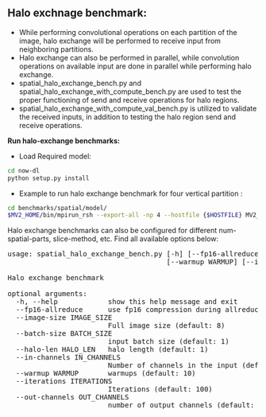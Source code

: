 ##  Halo exchnage benchmark:
- While performing convolutional operations on each partition of the image, halo exchange will be performed to receive input from neighboring partitions.
- Halo exchange can also be performed in parallel, while convolution operations on available input are done in parallel while performing halo exchange.
- spatial_halo_exchange_bench.py and spatial_halo_exchange_with_compute_bench.py are used to test the proper functioning of send and receive operations for halo regions.
- spatial_halo_exchange_with_compute_val_bench.py is utilized to validate the received inputs, in addition to testing the halo region send and receive operations.


**Run halo-exchange benchmarks:**

- Load Required model:
```bash
cd now-dl
python setup.py install
```

- Example to run halo exchange benchmark for four vertical partition : 
```bash
cd benchmarks/spatial/model/
$MV2_HOME/bin/mpirun_rsh --export-all -np 4 --hostfile {$HOSTFILE} MV2_USE_GDRCOPY=0 MV2_ENABLE_AFFINITY=0 MV2_USE_CUDA=1 LD_PRELOAD=$MV2_HOME/lib/libmpi.so python spatial_halo_exchange_bench.py --image-size 32 --batch-size 32 --num-spatial-parts 4 --slice-method "vertical"
```

Halo exchange benchmarks can also be configured for different num-spatial-parts, slice-method, etc. Find all available options below:
<pre>
usage: spatial_halo_exchange_bench.py [-h] [--fp16-allreduce] [--image-size IMAGE_SIZE] [--batch-size BATCH_SIZE] [--halo-len HALO_LEN] [--in-channels IN_CHANNELS]
                                      [--warmup WARMUP] [--iterations ITERATIONS] [--out-channels OUT_CHANNELS]

Halo exchange benchmark

optional arguments:
  -h, --help            show this help message and exit
  --fp16-allreduce      use fp16 compression during allreduce (default: False)
  --image-size IMAGE_SIZE
                        Full image size (default: 8)
  --batch-size BATCH_SIZE
                        input batch size (default: 1)
  --halo-len HALO_LEN   halo length (default: 1)
  --in-channels IN_CHANNELS
                        Number of channels in the input (default: 1)
  --warmup WARMUP       warmups (default: 10)
  --iterations ITERATIONS
                        Iterations (default: 100)
  --out-channels OUT_CHANNELS
                        number of output channels (default: 256)
</pre>